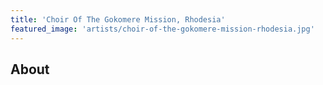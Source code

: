 ```yaml
---
title: 'Choir Of The Gokomere Mission, Rhodesia'
featured_image: 'artists/choir-of-the-gokomere-mission-rhodesia.jpg'
---
```


## About


